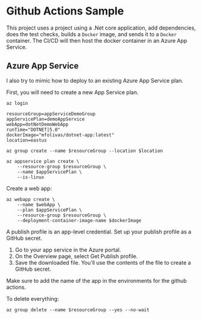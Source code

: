 # Github Actions Sample
This project uses a project using a .Net core application, add dependencies, does the test checks, builds a `Docker` image, and sends it to a `Docker` container.  The CI/CD will then host the docker container in an Azure App Service.

## Azure App Service
I also try to mimic how to deploy to an existing Azure App Service plan.

First, you will need to create a new App Service plan.

```
az login

resourceGroup=appServiceDemoGroup
appServicePlan=demoAppService
webApp=dotNetDemoWebApp
runTime="DOTNET|5.0"
dockerImage="mfolivas/dotnet-app:latest"
location=eastus

az group create --name $resourceGroup --location $location

az appservice plan create \
    --resource-group $resourceGroup \
    --name $appServicePlan \
    --is-linux
```
Create a web app:
```
az webapp create \
    --name $webApp \
    --plan $appServicePlan \
    --resource-group $resourceGroup \
    --deployment-container-image-name $dockerImage
```

A publish profile is an app-level credential. Set up your publish profile as a GitHub secret.

1. Go to your app service in the Azure portal.
2. On the Overview page, select Get Publish profile.
3. Save the downloaded file. You'll use the contents of the file to create a GitHub secret.

Make sure to add the name of the app in the environments for the github actions.

To delete everything:
```
az group delete --name $resourceGroup --yes --no-wait
```
